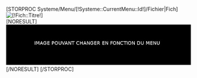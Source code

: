 [STORPROC Systeme/Menu/[!Systeme::CurrentMenu::Id!]/Fichier|Fich]
	<img src="/[!Fich::Fichier!].limit.685x150.jpg" alt="[!Fich::Titre!]" />	
	[NORESULT]
		<img src="/Skins/Gabarit2/Img/ImgTest2.jpg" alt="IMAGE" title="IMAGE" class="ImgMenu" />
	[/NORESULT]
[/STORPROC]